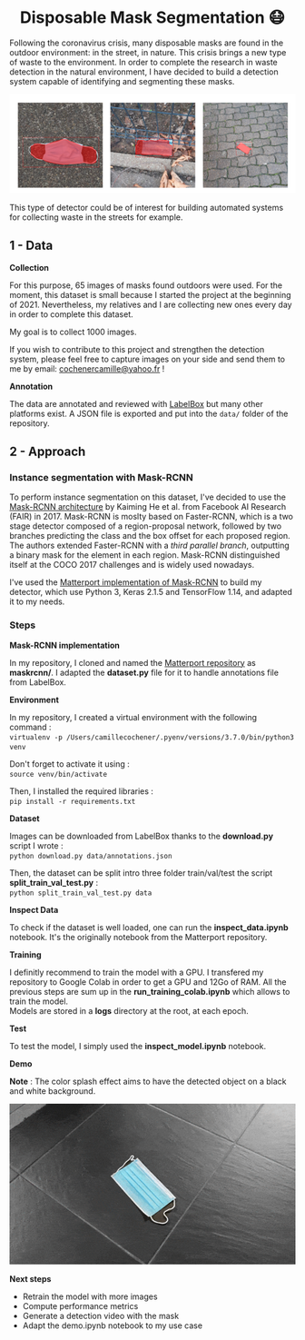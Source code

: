 <div align='center'><h1>Disposable Mask Segmentation 😷</h1></div>

Following the coronavirus crisis, many disposable masks are found in the outdoor environment: in the street, in nature. This crisis brings a new type of waste to the environment. In order to complete the research in waste detection in the natural environment, I have decided to build a detection system capable of identifying and segmenting these masks. 

<p align="center">
  <img src="assets/detections_mask.png" width="800" title="Predictions">
</p>

This type of detector could be of interest for building automated systems for collecting waste in the streets for example. 

## 1 - Data

**Collection**

For this purpose, 65 images of masks found outdoors were used. For the moment, this dataset is small because I started the project at the beginning of 2021. Nevertheless, my relatives and I are collecting new ones every day in order to complete this dataset. 

My goal is to collect 1000 images. 

If you wish to contribute to this project and strengthen the detection system, please feel free to capture images on your side and send them to me by email: cochenercamille@yahoo.fr !

**Annotation**

The data are annotated and reviewed with <a href="https://labelbox.com/">LabelBox</a> but many other platforms exist. A JSON file is exported and put into the `data/` folder of the repository. 
  
## 2 - Approach 

### Instance segmentation with Mask-RCNN
  
To perform instance segmentation on this dataset, I've decided to use the <a href="https://arxiv.org/abs/1703.06870">Mask-RCNN architecture</a> by Kaiming He et al. from Facebook AI Research (FAIR) in 2017. Mask-RCNN is moslty based on Faster-RCNN, which is a two stage detector composed of a region-proposal network, followed by two branches predicting the class and the box offset for each proposed region. The authors extended Faster-RCNN with a *third parallel branch*, outputting a binary mask for the element in each region. Mask-RCNN distinguished itself at the COCO 2017 challenges and is widely used nowadays.  

I've used the <a href="https://github.com/matterport/Mask_RCNN">Matterport implementation of Mask-RCNN</a> to build my detector, which use Python 3, Keras 2.1.5 and TensorFlow 1.14, and adapted it to my needs. 

### Steps

**Mask-RCNN implementation**  

In my repository, I cloned and named the <a href="https://github.com/matterport/Mask_RCNN">Matterport repository</a> as **maskrcnn/**. I adapted the **dataset.py** file for it to handle annotations file from LabelBox. 

**Environment**

In my repository, I created a virtual environment with the following command :  
`virtualenv -p /Users/camillecochener/.pyenv/versions/3.7.0/bin/python3 venv`

Don't forget to activate it using :  
`source venv/bin/activate`

Then, I installed the required libraries :  
`pip install -r requirements.txt`

**Dataset**  

Images can be downloaded from LabelBox thanks to the **download.py** script I wrote :  
`python download.py data/annotations.json`   

Then, the dataset can be split intro three folder train/val/test the script **split_train_val_test.py** :  
`python split_train_val_test.py data`

**Inspect Data**

To check if the dataset is well loaded, one can run the **inspect_data.ipynb** notebook. It's the originally notebook from the Matterport repository. 

**Training**

I definitly recommend to train the model with a GPU. I transfered my repository to Google Colab in order to get a GPU and 12Go of RAM. All the previous steps are sum up in the **run_training_colab.ipynb** which allows to train the model.  
Models are stored in a **logs** directory at the root, at each epoch. 

**Test**

To test the model, I simply used the **inspect_model.ipynb** notebook.  

**Demo**  

**Note** : The color splash effect aims to have the detected object on a black and white background. 

<p align="center">
  <img src="assets/detections_20210228T182204.gif" width="600" title="Predictions">
</p>

**Next steps**

- Retrain the model with more images
- Compute performance metrics
- Generate a detection video with the mask 
- Adapt the demo.ipynb notebook to my use case
